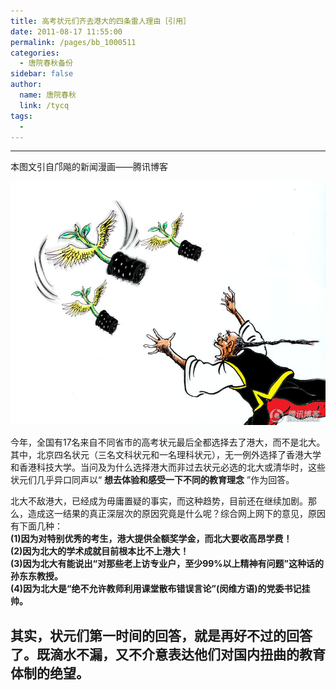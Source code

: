 ```yaml
---
title: 高考状元们齐去港大的四条雷人理由［引用］
date: 2011-08-17 11:55:00
permalink: /pages/bb_1000511
categories: 
  - 唐院春秋备份
sidebar: false
author: 
  name: 唐院春秋
  link: /tycq
tags: 
  - 
---
```


* * *

本图文引自邝飚的新闻漫画——腾讯博客  
  

![](/pic/img.ph.126.net_ScnUXCyWRAzG69TOz76g1w==_1325747140324069933.jpg)

  
今年，全国有17名来自不同省市的高考状元最后全都选择去了港大，而不是北大。其中，北京四名状元（三名文科状元和一名理科状元），无一例外选择了香港大学和香港科技大学。当问及为什么选择港大而非过去状元必选的北大或清华时，这些状元们几乎异口同声以“
**想去体验和感受一下不同的教育理念** ”作为回答。  
  
北大不敌港大，已经成为毋庸置疑的事实，而这种趋势，目前还在继续加剧。那么，造成这一结果的真正深层次的原因究竟是什么呢？综合网上网下的意见，原因有下面几种：  
**(1)因为对特别优秀的考生，港大提供全额奖学金，而北大要收高昂学费！  
(2)因为北大的学术成就目前根本比不上港大！  
(3)因为北大有能说出“对那些老上访专业户，至少99%以上精神有问题”这种话的孙东东教授。  
(4)因为北大是“绝不允许教师利用课堂散布错误言论”(闵维方语)的党委书记挂帅。**  
  
其实，状元们第一时间的回答，就是再好不过的回答了。既滴水不漏，又不介意表达他们对国内扭曲的教育体制的绝望。  
---